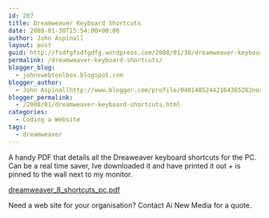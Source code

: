 ```yaml
---
id: 207
title: Dreamweaver Keyboard Shortcuts
date: 2008-01-30T15:54:00+00:00
author: John Aspinall
layout: post
guid: http://fsdfgfsdfgdfg.wordpress.com/2008/01/30/dreamweaver-keyboard-shortcuts/
permalink: /dreamweaver-keyboard-shortcuts/
blogger_blog:
  - johnswebtoolbox.blogspot.com
blogger_author:
  - John Aspinallhttp://www.blogger.com/profile/04014852442164365282noreply@blogger.com
blogger_permalink:
  - /2008/01/dreamweaver-keyboard-shortcuts.html
categories:
  - Coding a Website
tags:
  - dreamweaver
---
```

A handy PDF that details all the Dreaweaver keyboard shortcuts for the PC. Can be a real time saver, Ive downloaded it and have printed it out + is pinned to the wall next to my monitor.

[dreamweaver\_8\_shortcuts_pc.pdf](http://www.nobledesktop.com/download/shortcut_guides/dreamweaver_8_shortcuts_pc.pdf) 

<div class="blogger-post-footer">
  Need a web site for your organisation? Contact Ai New Media for a quote.
</div>